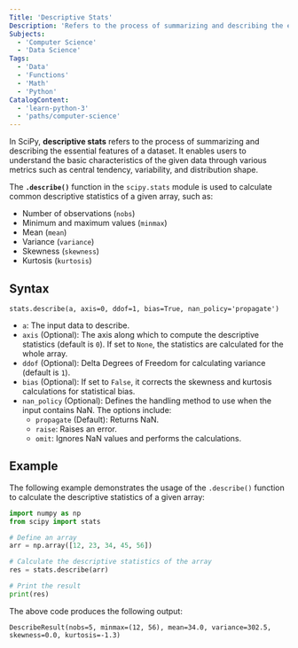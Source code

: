 ```yaml
---
Title: 'Descriptive Stats'
Description: 'Refers to the process of summarizing and describing the essential features of a dataset.'
Subjects:
  - 'Computer Science'
  - 'Data Science'
Tags:
  - 'Data'
  - 'Functions'
  - 'Math'
  - 'Python'
CatalogContent:
  - 'learn-python-3'
  - 'paths/computer-science'
---
```


In SciPy, **descriptive stats** refers to the process of summarizing and describing the essential features of a dataset. It enables users to understand the basic characteristics of the given data through various metrics such as central tendency, variability, and distribution shape.

The **`.describe()`** function in the `scipy.stats` module is used to calculate common descriptive statistics of a given array, such as:

- Number of observations (`nobs`)
- Minimum and maximum values (`minmax`)
- Mean (`mean`)
- Variance (`variance`)
- Skewness (`skewness`)
- Kurtosis (`kurtosis`)

## Syntax

```pseudo
stats.describe(a, axis=0, ddof=1, bias=True, nan_policy='propagate')
```

- `a`: The input data to describe.
- `axis` (Optional): The axis along which to compute the descriptive statistics (default is `0`). If set to `None`, the statistics are calculated for the whole array.
- `ddof` (Optional): Delta Degrees of Freedom for calculating variance (default is `1`).
- `bias` (Optional): If set to `False`, it corrects the skewness and kurtosis calculations for statistical bias.
- `nan_policy` (Optional): Defines the handling method to use when the input contains NaN. The options include:
  - `propagate` (Default): Returns NaN.
  - `raise`: Raises an error.
  - `omit`: Ignores NaN values and performs the calculations.

## Example

The following example demonstrates the usage of the `.describe()` function to calculate the descriptive statistics of a given array:

```py
import numpy as np
from scipy import stats

# Define an array
arr = np.array([12, 23, 34, 45, 56])

# Calculate the descriptive statistics of the array
res = stats.describe(arr)

# Print the result
print(res)
```

The above code produces the following output:

```shell
DescribeResult(nobs=5, minmax=(12, 56), mean=34.0, variance=302.5, skewness=0.0, kurtosis=-1.3)
```
